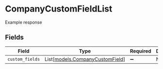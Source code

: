 # CompanyCustomFieldList

Example response


## Fields

| Field                                                              | Type                                                               | Required                                                           | Description                                                        |
| ------------------------------------------------------------------ | ------------------------------------------------------------------ | ------------------------------------------------------------------ | ------------------------------------------------------------------ |
| `custom_fields`                                                    | List[[models.CompanyCustomField](../models/companycustomfield.md)] | :heavy_minus_sign:                                                 | N/A                                                                |